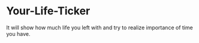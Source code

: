 Your-Life-Ticker
================

It will show how much life you left with and try to realize importance of time you have. 

